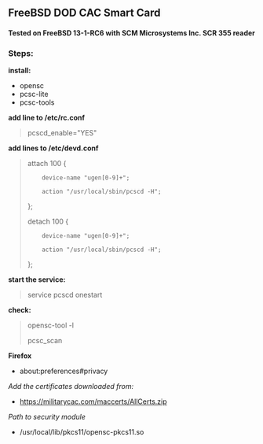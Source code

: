 ## FreeBSD DOD CAC Smart Card
#### Tested on FreeBSD 13-1-RC6 with SCM Microsystems Inc. SCR 355 reader

### Steps:
**install:**
- opensc
- pcsc-lite
- pcsc-tools

**add line to /etc/rc.conf**
> pcscd_enable="YES"

**add lines to /etc/devd.conf**
> attach 100 {
> 
>         device-name "ugen[0-9]+";
>         
>         action "/usr/local/sbin/pcscd -H";
>         
> };
>
>
> detach 100 {
> 
>         device-name "ugen[0-9]+";
>         
>         action "/usr/local/sbin/pcscd -H";
>         
> };

**start the service:**
> service pcscd onestart 

**check:**
> opensc-tool -l
>
> pcsc_scan

**Firefox** 
- about:preferences#privacy

*Add the certificates downloaded from:*
- https://militarycac.com/maccerts/AllCerts.zip

*Path to security module*
- /usr/local/lib/pkcs11/opensc-pkcs11.so

